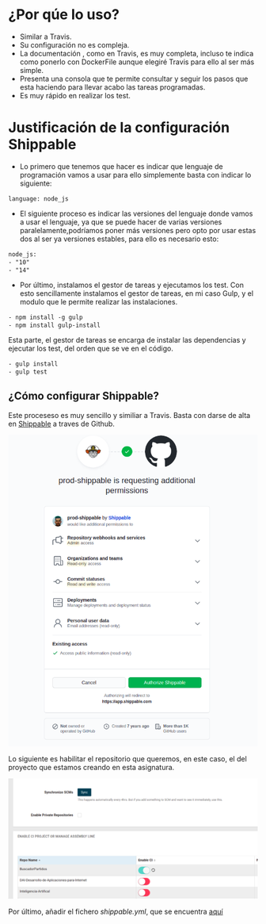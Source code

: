 # ¿Por qúe lo uso? 
- Similar a Travis.
- Su configuración no es compleja.
- La documentación , como en Travis, es muy completa, incluso te indica como ponerlo con DockerFile aunque elegiré Travis para ello al ser más simple.
- Presenta una consola que te permite consultar y seguir los pasos que esta haciendo para llevar acabo las tareas programadas.
- Es muy rápido en realizar los test.
# Justificación de la configuración Shippable
- Lo primero que tenemos que hacer es indicar que lenguaje de programación vamos a usar para ello simplemente basta con indicar lo siguiente:
```
language: node_js
```
- El siguiente proceso es indicar las versiones del lenguaje donde vamos a usar el lenguaje, ya que se puede hacer de varias versiones paralelamente,podríamos poner más versiones pero opto por usar estas dos al ser ya versiones estables, para ello es necesario esto:
```
node_js:
- "10"
- "14"
```
- Por último, instalamos el gestor de tareas y ejecutamos los test.
Con esto sencillamente instalamos el gestor de tareas, en mi caso Gulp, y el modulo que le permite realizar las instalaciones.
```                                                                               
- npm install -g gulp
- npm install gulp-install
```
Esta parte, el gestor de tareas se encarga de instalar las dependencias y ejecutar los test, del orden que se ve en el código.
```
- gulp install
- gulp test
```
## ¿Cómo configurar Shippable?
Este proceseso es muy sencillo y similiar a Travis. Basta con darse de alta en [Shippable](https://app.shippable.com/) a traves de Github.

![Shippable](https://github.com/antonioml97/BuscadorPartidos/blob/master/docs/img/Shippable.png)

Lo siguiente es habilitar el repositorio que queremos, en este caso, el del proyecto que estamos creando en esta asignatura. 

![ShippableRepro](https://github.com/antonioml97/BuscadorPartidos/blob/master/docs/img/shippable-Repro.png)

Por último, añadir el fichero *shippable.yml*, que se encuentra [aquí](https://github.com/antonioml97/BuscadorPartidos/blob/master/shippable.yml)